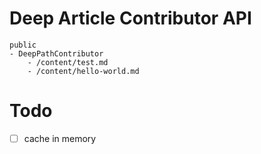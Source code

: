 # Deep Article Contributor API

```
public
- DeepPathContributor
    - /content/test.md
    - /content/hello-world.md
```

# Todo
- [ ] cache in memory